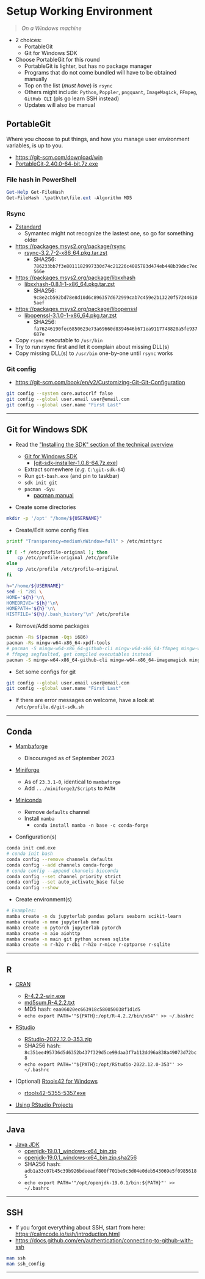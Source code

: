 # Setup Working Environment

> _On a Windows machine_

- 2 choices:
  - PortableGit
  - Git for Windows SDK
- Choose PortableGit for this round
  - PortableGit is lighter, but has no package manager
  - Programs that do not come bundled will have to be obtained manually
  - Top on the list (_must have_) is `rsync`
  - Others might include: `Python`, `Poppler`, `pngquant`, `ImageMagick`, `FFmpeg`, `GitHub CLI` (pls go learn SSH instead)
  - Updates will also be manual

## PortableGit

Where you choose to put things, and how you manage user environment variables, is up to you.

- https://git-scm.com/download/win
- [PortableGit-2.40.0-64-bit.7z.exe](https://github.com/git-for-windows/git/releases/download/v2.40.0.windows.1/PortableGit-2.40.0-64-bit.7z.exe)

### File hash in PowerShell

```powershell
Get-Help Get-FileHash
Get-FileHash .\path\to\file.ext -Algorithm MD5
```

### Rsync

- [Zstandard](https://github.com/facebook/zstd/releases)
  - Symantec might not recognize the lastest one, so go for something older
- https://packages.msys2.org/package/rsync
  - [rsync-3.2.7-2-x86_64.pkg.tar.zst](https://mirror.msys2.org/msys/x86_64/rsync-3.2.7-2-x86_64.pkg.tar.zst)
    - SHA256: `786233bb7f3e8011182997330d74c21226c4085783d474eb448b39dec7ec566e`
- https://packages.msys2.org/package/libxxhash
  - [libxxhash-0.8.1-1-x86_64.pkg.tar.zst](https://mirror.msys2.org/msys/x86_64/libxxhash-0.8.1-1-x86_64.pkg.tar.zst)
    - SHA256: `9c8e2cb592bd78e8d10d6c896357d672999cab7c459e2b13220f572446105aef`
- https://packages.msys2.org/package/libopenssl
  - [libopenssl-3.1.0-1-x86_64.pkg.tar.zst](https://mirror.msys2.org/msys/x86_64/libopenssl-3.1.0-1-x86_64.pkg.tar.zst)
    - SHA256: `fa76246190fec6850623e73a69660d8394646b671ea9117748820a5fe937687e`
- Copy `rsync` executable to `/usr/bin`
- Try to run rsync first and let it complain about missing DLL(s)
- Copy missing DLL(s) to `/usr/bin` one-by-one until `rsync` works

### Git config

- https://git-scm.com/book/en/v2/Customizing-Git-Git-Configuration

```bash
git config --system core.autocrlf false
git config --global user.email user@email.com
git config --global user.name "First Last"
```

---

## Git for Windows SDK

- Read the ["Installing the SDK" section of the technical overview](https://github.com/git-for-windows/git/wiki/Technical-overview#installing-the-sdk)
  - [Git for Windows SDK](https://github.com/git-for-windows/build-extra/releases)
    - [[git-sdk-installer-1.0.8-64.7z.exe](https://github.com/git-for-windows/build-extra/releases/download/git-sdk-1.0.8/git-sdk-installer-1.0.8-64.7z.exe)]
  - Extract somewhere (_e.g._ `C:\git-sdk-64`)
  - Run `git-bash.exe` (and pin to taskbar)
  - `sdk init git`
  - `pacman -Syu`
    - [pacman manual](https://archlinux.org/pacman/pacman.8.html)

- Create some directories

```bash
mkdir -p '/opt' "/home/${USERNAME}"
```

- Create/Edit some config files

```bash
printf "Transparency=medium\nWindow=full" > /etc/minttyrc

if [ -f /etc/profile-original ]; then
	cp /etc/profile-original /etc/profile
else
	cp /etc/profile /etc/profile-original
fi

h="/home/${USERNAME}"
sed -i "28i \
HOME='${h}'\n\
HOMEDRIVE='${h}'\n\
HOMEPATH='${h}'\n\
HISTFILE='${h}/.bash_history'\n" /etc/profile
```

- Remove/Add some packages

```bash
pacman -Rs $(pacman -Qqs i686)
pacman -Rs mingw-w64-x86_64-xpdf-tools
# pacman -S mingw-w64-x86_64-github-cli mingw-w64-x86_64-ffmpeg mingw-w64-x86_64-imagemagick mingw-w64-x86_64-pngquant mingw-w64-x86_64-poppler tree
# ffmpeg segfaulted, get compiled executables instead
pacman -S mingw-w64-x86_64-github-cli mingw-w64-x86_64-imagemagick mingw-w64-x86_64-pngquant mingw-w64-x86_64-poppler tree
```

- Set some configs for git

```bash
git config --global user.email user@email.com
git config --global user.name "First Last"
```

- If there are error messages on welcome, have a look at `/etc/profile.d/git-sdk.sh`

---

## Conda

- [Mambaforge](https://github.com/conda-forge/miniforge/releases)
  - Discouraged as of September 2023

- [Miniforge](https://github.com/conda-forge/miniforge/releases)
  - As of `23.3.1-0`, identical to `mambaforge`
  - Add `.../miniforge3/Scripts` to `PATH`

- [Miniconda](https://docs.conda.io/en/latest/miniconda.html)
  - Remove `defaults` channel
  - Install `mamba`
    - `conda install mamba -n base -c conda-forge`

- Configuration(s)

```bash
conda init cmd.exe
# conda init bash
conda config --remove channels defaults
conda config --add channels conda-forge
# conda config --append channels bioconda
conda config --set channel_priority strict
conda config --set auto_activate_base false
conda config --show
```

- Create environment(s)

```bash
# Examples:
mamba create -n ds jupyterlab pandas polars seaborn scikit-learn
mamba create -n mne jupyterlab mne
mamba create -n pytorch jupyterlab pytorch
mamba create -n aio aiohttp
mamba create -n main git python screen sqlite
mamba create -n r-h2o r-dbi r-h2o r-mice r-optparse r-sqlite
```

---

## R

- [CRAN](https://cran.r-project.org)
  - [R-4.2.2-win.exe](https://cran.r-project.org/bin/windows/base/R-4.2.2-win.exe)
  - [md5sum.R-4.2.2.txt](https://cran.r-project.org/bin/windows/base/md5sum.R-4.2.2.txt)
  - MD5 hash: `eaa06020ec663918c580050038f1d1d5`
  - `echo export PATH='"${PATH}:/opt/R-4.2.2/bin/x64"' >> ~/.bashrc`

- [RStudio](https://posit.co/download/rstudio-desktop)
  - [RStudio-2022.12.0-353.zip](https://download1.rstudio.org/electron/windows/RStudio-2022.12.0-353.zip)
  - SHA256 hash: `8c351ee495736d5d6352b437f329d5ce99daa3f7a112dd96a838a49073d72bc8`
  - `echo export PATH='"${PATH}:/opt/RStudio-2022.12.0-353"' >> ~/.bashrc`

- (Optional) [Rtools42 for Windows](https://cran.r-project.org/bin/windows/Rtools/rtools42/rtools.html)
  - [rtools42-5355-5357.exe](https://cran.r-project.org/bin/windows/Rtools/rtools42/files/rtools42-5355-5357.exe)

- [Using RStudio Projects](https://support.rstudio.com/hc/en-us/articles/200526207-Using-Projects)

---

## Java

- [Java JDK](https://jdk.java.net)
  - [openjdk-19.0.1_windows-x64_bin.zip](https://download.java.net/java/GA/jdk19.0.1/afdd2e245b014143b62ccb916125e3ce/10/GPL/openjdk-19.0.1_windows-x64_bin.zip)
  - [openjdk-19.0.1_windows-x64_bin.zip.sha256](https://download.java.net/java/GA/jdk19.0.1/afdd2e245b014143b62ccb916125e3ce/10/GPL/openjdk-19.0.1_windows-x64_bin.zip.sha256)
  - SHA256 hash: `adb1a33c07b45c39b926bdeeadf800f701be9c3d04e0deb543069e5f09856185`
  - `echo export PATH='"/opt/openjdk-19.0.1/bin:${PATH}"' >> ~/.bashrc`

---

## SSH

- If you forgot everything about SSH, start from here: https://calmcode.io/ssh/introduction.html
- https://docs.github.com/en/authentication/connecting-to-github-with-ssh

```bash
man ssh
man ssh_config
```

---


